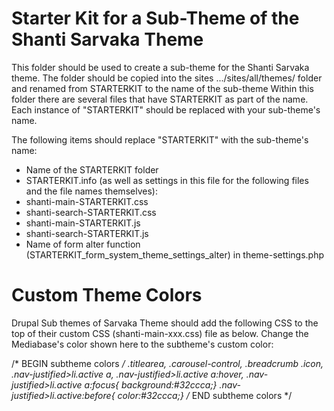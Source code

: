 # Starter Kit for a Sub-Theme of the Shanti Sarvaka Theme

This folder should be used to create a sub-theme for the Shanti Sarvaka theme. 
The folder should be copied into the sites .../sites/all/themes/ folder and renamed from STARTERKIT to the name of the sub-theme
Within this folder there are several files that have STARTERKIT as part of the name.
Each instance of "STARTERKIT" should be replaced with your sub-theme's name.

The following items should replace "STARTERKIT" with the sub-theme's name:

* Name of the STARTERKIT folder
* STARTERKIT.info (as well as settings in this file for the following files and the file names themselves):
* shanti-main-STARTERKIT.css
* shanti-search-STARTERKIT.css
* shanti-main-STARTERKIT.js
* shanti-search-STARTERKIT.js
* Name of form alter function (STARTERKIT_form_system_theme_settings_alter) in theme-settings.php


# Custom Theme Colors
Drupal Sub themes of Sarvaka Theme should add the following CSS to the top of their custom CSS (shanti-main-xxx.css) file as below. 
Change the Mediabase's color shown here to the subtheme's custom color:

/* BEGIN subtheme colors */
.titlearea,
.carousel-control,
.breadcrumb .icon,
.nav-justified>li.active a,
.nav-justified>li.active a:hover,
.nav-justified>li.active a:focus{ background:#32ccca;}
.nav-justified>li.active:before{ color:#32ccca;}
/* END subtheme colors */
